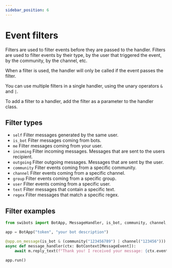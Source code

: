 ```yaml
---
sidebar_position: 6
---
```


# Event filters

Filters are used to filter events before they are passed to the handler. Filters are used to filter events by their type, by the user that triggered the event, by the community, by the channel, etc.

When a filter is used, the handler will only be called if the event passes the filter.

You can use multiple filters in a single handler, using the unary operators `&` and `|`.

To add a filter to a handler, add the filter as a parameter to the handler class.

## Filter types

- `self`  Filter messages generated by the same user.
- `is_bot` Filter messages coming from bots.
- `me` Filter messages coming from your user.
- `incoming` Filter incoming messages. Messages that are sent to the users recipient.
- `outgoing` Filter outgoing messages. Messages that are sent by the user.
- `community` Filter events coming from a specific community.
- `channel` Filter events coming from a specific channel.
- `group` Filter events coming from a specific group.
- `user` Filter events coming from a specific user.
- `text` Filter messages that contain a specific text.
- `regex` Filter messages that match a specific regex.

## Filter examples

```python
from swibots import BotApp, MessageHandler, is_bot, community, channel, user, text, regex

app = BotApp("token", "your bot description")

@app.on_message(is_bot & (community("123456789") | channel("123456")))
async def message_handler(ctx: BotContext[MessageEvent]):
    await m.reply_text(f"Thank you! I received your message: {ctx.event.message.message}")
    
app.run()
```
